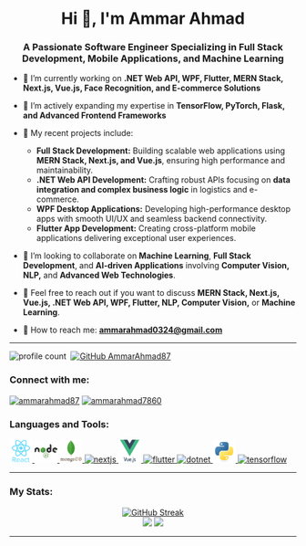<h1 align="center">Hi 👋, I'm Ammar Ahmad</h1>
<h3 align="center">A Passionate Software Engineer Specializing in Full Stack Development, Mobile Applications, and Machine Learning</h3>

- 🔬 I’m currently working on **.NET Web API, WPF, Flutter, MERN Stack, Next.js, Vue.js, Face Recognition, and E-commerce Solutions**

- 🌟 I’m actively expanding my expertise in **TensorFlow, PyTorch, Flask, and Advanced Frontend Frameworks**

- 💼 My recent projects include:
  - **Full Stack Development:** Building scalable web applications using **MERN Stack, Next.js, and Vue.js**, ensuring high performance and maintainability.
  - **.NET Web API Development:** Crafting robust APIs focusing on **data integration and complex business logic** in logistics and e-commerce.
  - **WPF Desktop Applications:** Developing high-performance desktop apps with smooth UI/UX and seamless backend connectivity.
  - **Flutter App Development:** Creating cross-platform mobile applications delivering exceptional user experiences.

- 👥 I’m looking to collaborate on **Machine Learning**, **Full Stack Development**, and **AI-driven Applications** involving **Computer Vision, NLP,** and **Advanced Web Technologies**.

- 💬 Feel free to reach out if you want to discuss **MERN Stack, Next.js, Vue.js, .NET Web API, WPF, Flutter, NLP, Computer Vision,** or **Machine Learning**.

- 📧 How to reach me: **ammarahmad0324@gmail.com**

---

![profile count](https://komarev.com/ghpvc/?username=AmmarAhmad87&color=red)&nbsp;
[![GitHub AmmarAhmad87](https://img.shields.io/github/followers/AmmarAhmad87?label=follow&style=social)](https://github.com/AmmarAhmad87)&nbsp;

<h3 align="left">Connect with me:</h3>
<p align="left">
<a href="https://linkedin.com/in/ammar-ahmad-0204441b8" target="blank"><img align="center" src="https://raw.githubusercontent.com/rahuldkjain/github-profile-readme-generator/master/src/images/icons/Social/linked-in-alt.svg" alt="ammarahmad87" height="30" width="40" /></a>
<a href="https://fb.com/ammarahmad7860" target="blank"><img align="center" src="https://raw.githubusercontent.com/rahuldkjain/github-profile-readme-generator/master/src/images/icons/Social/facebook.svg" alt="ammarahmad7860" height="30" width="40" /></a>
</p>

<h3 align="left">Languages and Tools:</h3>
<p align="left">  
  <a href="https://reactjs.org/" target="_blank" rel="noreferrer"> <img src="https://raw.githubusercontent.com/devicons/devicon/master/icons/react/react-original-wordmark.svg" alt="react" width="40" height="40"/> </a> 
  <a href="https://nodejs.org/" target="_blank" rel="noreferrer"> <img src="https://raw.githubusercontent.com/devicons/devicon/master/icons/nodejs/nodejs-original-wordmark.svg" alt="nodejs" width="40" height="40"/> </a> 
  <a href="https://www.mongodb.com/" target="_blank" rel="noreferrer"> <img src="https://raw.githubusercontent.com/devicons/devicon/master/icons/mongodb/mongodb-original-wordmark.svg" alt="mongodb" width="40" height="40"/> </a> 
  <a href="https://nextjs.org/" target="_blank" rel="noreferrer"> <img src="https://cdn.worldvectorlogo.com/logos/nextjs-2.svg" alt="nextjs" width="40" height="40"/> </a>
  <a href="https://vuejs.org/" target="_blank" rel="noreferrer"> <img src="https://raw.githubusercontent.com/devicons/devicon/master/icons/vuejs/vuejs-original-wordmark.svg" alt="vuejs" width="40" height="40"/> </a> 
  <a href="https://flutter.dev" target="_blank" rel="noreferrer"> <img src="https://www.vectorlogo.zone/logos/flutterio/flutterio-icon.svg" alt="flutter" width="40" height="40"/> </a> 
  <a href="https://dotnet.microsoft.com/" target="_blank" rel="noreferrer"> <img src="https://upload.wikimedia.org/wikipedia/commons/7/7d/Microsoft_.NET_logo.svg" alt="dotnet" width="40" height="40"/> </a> 
  <a href="https://www.python.org" target="_blank" rel="noreferrer"> <img src="https://raw.githubusercontent.com/devicons/devicon/master/icons/python/python-original.svg" alt="python" width="40" height="40"/> </a> 
  <a href="https://www.tensorflow.org" target="_blank" rel="noreferrer"> <img src="https://www.vectorlogo.zone/logos/tensorflow/tensorflow-icon.svg" alt="tensorflow" width="40" height="40"/> </a> 
</p>

---

### My Stats:
<p align="center">
	<a href="https://github.com/DenverCoder1/github-readme-streak-stats">
  <img height=160 align="center" src="https://github-readme-streak-stats-eight.vercel.app/?user=ammarahmad87&theme=dark&hide_border=false" alt="GitHub Streak" />
</a>
<br/>
<img height="180em"src="https://github-readme-stats.vercel.app/api?username=ammarahmad87&show_icons=true&theme=github_dark&hide_border=false&date_format=M%20j%5B%2C%20Y%5D&&count_private=true&include_all_commits=true&rank_icon=github" />
	
<img height="180em"  src="https://github-readme-stats.vercel.app/api/top-langs/?username=ammarahmad87&theme=github_dark&hide_border=true&date_format=M%20j%5B%2C%20Y%5D&hide=javascript,css&exclude_repo=KNN-Image-Classification&show_icons=true&hide_border=true&layout=compact&langs_count=8"/>
 <br/>
</p>

---
